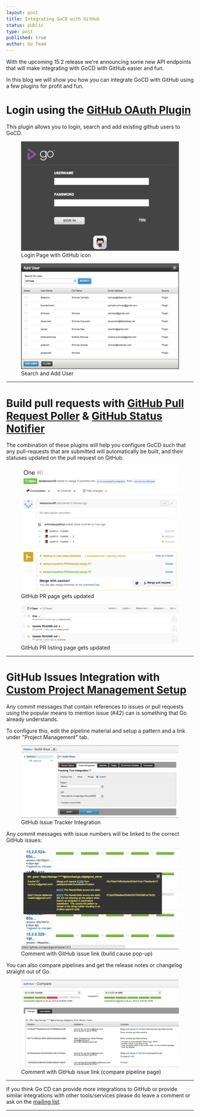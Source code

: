 ```yaml
---
layout: post
title: Integrating GoCD with GitHub
status: public
type: post
published: true
author: Go Team
---
```


With the upcoming 15.2 release we're announcing some new API endpoints that will make integrating with GoCD with GitHub easier and fun.

In this blog we will show you how you can integrate GoCD with GitHub using a few plugins for profit and fun.

# Login using the [GitHub OAuth Plugin](https://github.com/srinivasupadhya/gocd-oauth-login)

This plugin allows you to login, search and add existing github users to GoCD.

<figure class='extra_small_image'>
  <img src="/images/blog/authentication-plugins/login-page.png" class="has_border"
    alt="GoCD - Login Page" id="mature_ci_cd_setup" title="GoCD - Login Page" />
  <figcaption>Login Page with GitHub icon</figcaption>
</figure>

<figure class='extra_small_image'>
  <img src="/images/blog/authentication-plugins/search-user.png" class="has_border"
    alt="GoCD - Search User" id="mature_ci_cd_setup" title="GoCD - Search User" />
  <figcaption>Search and Add User</figcaption>
</figure>

---

# Build pull requests with [GitHub Pull Request Poller](https://github.com/ashwanthkumar/gocd-build-github-pull-requests) & [GitHub Status Notifier](https://github.com/srinivasupadhya/gocd-build-status-notifier)

The combination of these plugins will help you configure GoCD such that any pull-requests that are submitted will automatically be built, and their statuses updated on the pull request on GitHub.

<figure class="extra_small_image">
  <img src="/images/blog/feature-branch/update-status-1.png" class="has_border full_size"
    alt="GitHub PR page gets updated" id="github_pr_update" title="GitHub PR page gets updated" />
  <figcaption>GitHub PR page gets updated</figcaption>
</figure>

<figure class="extra_small_image">
  <img src="/images/blog/feature-branch/update-status-2.png" class="has_border full_size"
    alt="GitHub PR listing page gets updated" id="github_pr_update" title="GitHub PR listing page gets updated" />
  <figcaption>GitHub PR listing page gets updated</figcaption>
</figure>

---

# GitHub Issues Integration with [Custom Project Management Setup](http://www.go.cd/documentation/user/current/integration/go_integration.html#integration-with-bug-tracking-and-story-management-tools)

Any commit messages that contain references to issues or pull requests using the popular means to mention issue (#42) can is something that Go already understands.

To configure this, edit the pipeline material and setup a pattern and a link under "Project Management" tab.

<figure class="extra_small_image">
  <img src="/images/blog/github-integration/github-issues-integration.png" class="has_border full_size"
    alt="GoCD - GitHub Issue Tracker Integration" id="mature_ci_cd_setup" title="GoCD - Login Page" />
  <figcaption>GitHub Issue Tracker Integration</figcaption>
</figure>

Any commit messages with issue numbers will be linked to the correct GitHub issues:

<figure class="extra_small_image">
  <img src="/images/blog/github-integration/github-issue-link-in-build-cause.png" class="has_border full_size"
    alt="GoCD - Comment with GitHub issue link" id="mature_ci_cd_setup" title="GoCD - Login Page" />
  <figcaption>Comment with GitHub issue link (build cause pop-up)</figcaption>
</figure>

You can also compare pipelines and get the release notes or changelog straight out of Go.

<figure class="extra_small_image">
  <img src="/images/blog/github-integration/github-issue-link-in-compare-pipeline.png" class="has_border full_size"
    alt="GoCD - Comment with GitHub issue link" id="mature_ci_cd_setup" title="GoCD - Login Page" />
  <figcaption>Comment with GitHub issue link (compare pipeline page)</figcaption>
</figure>

---

If you think Go CD can provide more integrations to GitHub or provide similar integrations with other tools/services please do leave a comment or ask on the [mailing list](https://groups.google.com/forum/#!forum/go-cd).

---

<script>
$(function(){
  $('figure').on('click', function(){
    var figure = $(this);
    figure.toggleClass('extra_small_image');
    figure.toggleClass('small_image');
  });

  $('figure figcaption').append(' (Click on image to enlarge)');
});
</script>
